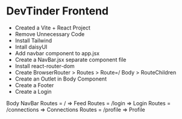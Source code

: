 # DevTinder Frontend

- Created a Vite + React Project
- Remove Unnecessary Code
- Install Tailwind
- Intall daisyUI
- Add navbar component to app.jsx
- Create a NavBar.jsx separate component file
- Install react-router-dom
- Create BrowserRouter > Routes > Route=/ Body > RouteChildren
- Create an Outlet in Body Component
- Create a Footer
- Create a Login

Body
NavBar
Routes = / => Feed
Routes = /login => Login
Routes = /connections => Connections
Routes = /profile => Profile
